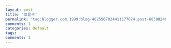 ```yaml
---
layout: post
title: '烧显卡'
permalink: 'tag:blogger.com,1999:blog-4025507024411177074.post-6838824879361867249'
comments: 1
categories: Default
tags: 
comments: 1
---
```

<meta content="text/html; charset=utf-8" http-equiv="Content-Type"/>

<div><br/></div>